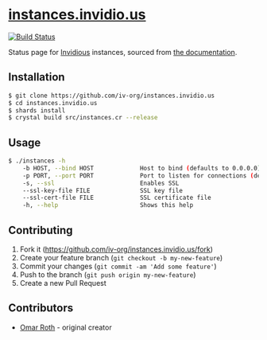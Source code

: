 # [instances.invidio.us](https://instances.invidio.us)

[![Build Status](https://github.com/iv-org/instances.invidio.us/workflows/instances.invidio.us%20CI/badge.svg)](https://github.com/iv-org/instances.invidio.us/actions)

Status page for [Invidious](https://github.com/iv-org/invidious) instances, sourced from [the documentation](https://github.com/iv-org/documentation/blob/master/Invidious-Instances.md).

## Installation

```bash
$ git clone https://github.com/iv-org/instances.invidio.us
$ cd instances.invidio.us
$ shards install
$ crystal build src/instances.cr --release
```

## Usage

```bash
$ ./instances -h
    -b HOST, --bind HOST             Host to bind (defaults to 0.0.0.0)
    -p PORT, --port PORT             Port to listen for connections (defaults to 3000)
    -s, --ssl                        Enables SSL
    --ssl-key-file FILE              SSL key file
    --ssl-cert-file FILE             SSL certificate file
    -h, --help                       Shows this help
```

## Contributing

1. Fork it (<https://github.com/iv-org/instances.invidio.us/fork>)
2. Create your feature branch (`git checkout -b my-new-feature`)
3. Commit your changes (`git commit -am 'Add some feature'`)
4. Push to the branch (`git push origin my-new-feature`)
5. Create a new Pull Request

## Contributors

- [Omar Roth](https://github.com/omarroth) - original creator
